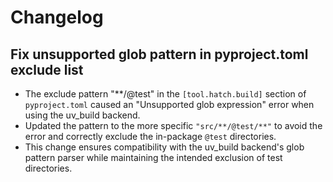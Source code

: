 # Changelog

## Fix unsupported glob pattern in pyproject.toml exclude list

- The exclude pattern "**/@test" in the `[tool.hatch.build]` section of `pyproject.toml` caused an "Unsupported glob expression" error when using the uv_build backend.
- Updated the pattern to the more specific `"src/**/@test/**"` to avoid the error and correctly exclude the in-package `@test` directories.
- This change ensures compatibility with the uv_build backend's glob pattern parser while maintaining the intended exclusion of test directories.
